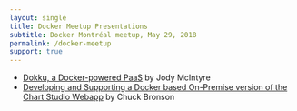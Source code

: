 ```yaml
---
layout: single
title: Docker Meetup Presentations
subtitle: Docker Montréal meetup, May 29, 2018
permalink: /docker-meetup
support: true
---
```


* [Dokku, a Docker-powered PaaS](https://docs.google.com/presentation/d/1ptziYBMk84RLt7DBhlhKndH3OHmFiIpbLF6F4K8hw18/) by Jody McIntyre
* [Developing and Supporting a Docker based On-Premise version of the Chart Studio Webapp](https://docs.google.com/presentation/d/1d6dK49X0qG6U9Bzlg4FdWGZ9aB3VDBaFWHAx0ZtHs6c/) by Chuck Bronson
